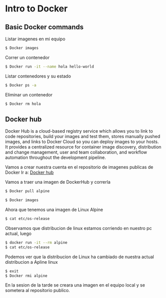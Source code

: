 # Intro to Docker
## Basic Docker commands

Listar imagenes en mi equipo
```bash
$ Docker images
```
Correr un contenedor
```bash
$ Docker run -it --name hola hello-world
```

Listar contenedores y su estado 
```bash
$ Docker ps -a
```
Eliminar un contenedor
```bash
$ Docker rm hola
```

## Docker hub
Docker Hub is a cloud-based registry service which allows you to link to code repositories, build your images and test them, stores manually pushed images, and links to Docker Cloud so you can deploy images to your hosts. It provides a centralized resource for container image discovery, distribution and change management, user and team collaboration, and workflow automation throughout the development pipeline.

Vamos a crear nuestra cuenta en el repositorio de imagenes publicas de Docker
Ir a: [Docker hub](https://hub.docker.com/)

Vamos a traer una imagen de DockerHub y correrla

```bash
$ Docker pull alpine 

$ Docker images
```
Ahora que tenemos una imagen de Linux Alpine
```bash
$ cat etc/os-release 
```
Observamos que distribucion de linux estamos corriendo en nuestro pc actual, luego
```bash
$ docker run -it --rm alpine 
$ cat etc/os-release 
```
Podemos ver que la distribucion de Linux ha cambiado de nuestra actual distribucion a Apline linux

```bash
$ exit
$ Docker rmi alpine
```

En la sesion de la tarde se creara una imagen en el equipo local y se sometera al repositorio publico.
